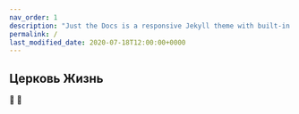```yaml
---
nav_order: 1
description: "Just the Docs is a responsive Jekyll theme with built-in search that is easily customizable and hosted on GitHub Pages."
permalink: /
last_modified_date: 2020-07-18T12:00:00+0000
---
```


## Церковь Жизнь

🚀 🐼